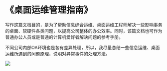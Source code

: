 # 《桌面运维管理指南》

写作这篇文档目的，是为了帮助信息综合运维、桌面运维工程师解决一些影响事务的桌面、软硬件各类问题，以提高公司整体的办公效率。同时，该篇文档也可作为普通办公人员或是普通的计算机爱好者解决问题的参考手册。

不同公司内部OA环境也是各有差异处理，所以，我尽量总结一些信息运维、桌面运维所遇到的问题原理，说明对异常事件的处理方法。

![](https://i.postimg.cc/zvV7K6w4/Snipaste-2020-04-16-17-14-38.png)



